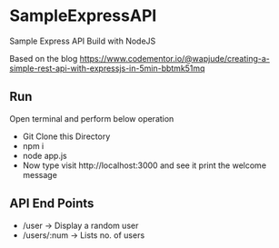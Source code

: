 # SampleExpressAPI
Sample Express API Build with NodeJS

Based on the blog 
https://www.codementor.io/@wapjude/creating-a-simple-rest-api-with-expressjs-in-5min-bbtmk51mq

## Run

Open terminal and perform below operation

* Git Clone this Directory
* npm i
* node app.js
* Now type visit http://localhost:3000 and see it print the welcome message

## API End Points

- /user  -> Display a random user
- /users/:num -> Lists no. of users 
